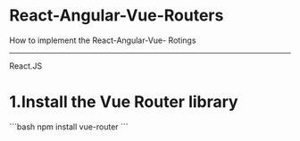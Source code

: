 # React-Angular-Vue-Routers
How to implement the React-Angular-Vue- Rotings
<hr/>
React.JS
<br/>

<h1>1.Install the Vue Router library</h1>
```bash
npm install vue-router
```


